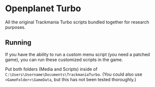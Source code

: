 # Openplanet Turbo

All the original Trackmania Turbo scripts bundled together for research purposes.

## Running

If you have the ability to run a custom menu script (you need a patched game), you can run these customized scripts in the game.

Put both folders (Media and Scripts) inside of `C:\Users\Username\Documents\TrackmaniaTurbo`. (You could also use `<GameFolder>\GameData`, but this has not been tested thoroughly.)
